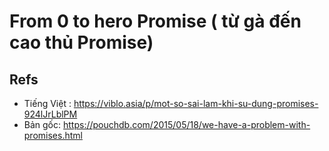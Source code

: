 # From 0 to hero Promise ( từ gà đến cao thủ Promise)

## Refs

- Tiếng Việt : https://viblo.asia/p/mot-so-sai-lam-khi-su-dung-promises-924lJrLblPM
- Bản gốc: https://pouchdb.com/2015/05/18/we-have-a-problem-with-promises.html
